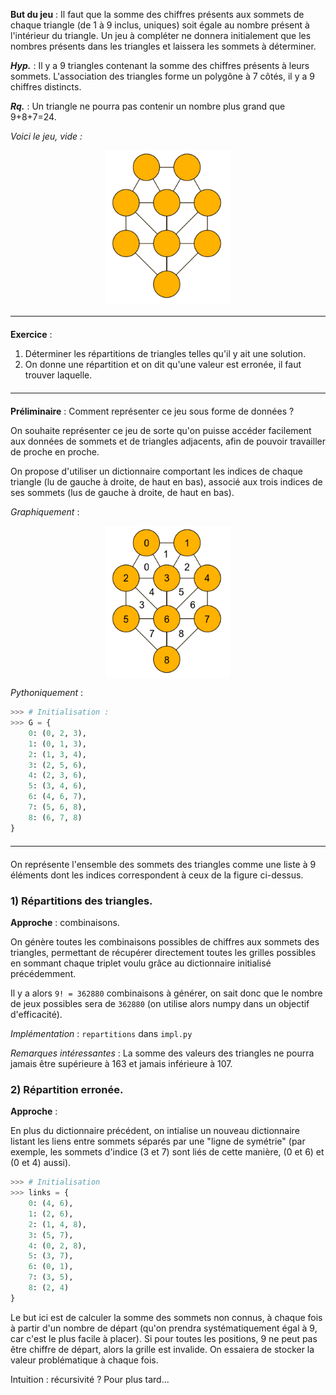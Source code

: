 **But du jeu** : Il faut que la somme des chiffres présents aux sommets de chaque triangle (de 1 à 9 inclus, uniques) soit égale au nombre présent à l'intérieur du triangle. Un jeu à compléter ne donnera initialement que les nombres présents dans les triangles et laissera les sommets à déterminer.

**_Hyp._** : Il y a 9 triangles contenant la somme des chiffres présents à leurs sommets. 
    L'association des triangles forme un polygône à 7 côtés, il y a 9 chiffres distincts.

**_Rq._** : Un triangle ne pourra pas contenir un nombre plus grand que 9+8+7=24.

*Voici le jeu, vide :*

<div style="display: flex; justify-content: center;"><img src="./img.png" width="200px" ></img></div>

<hr style="margin: 20px 0">

**Exercice** :
1) Déterminer les répartitions de triangles telles qu'il y ait une solution.
2) On donne une répartition et on dit qu'une valeur est erronée, il faut trouver laquelle.

<hr style="margin: 20px 0">

**Préliminaire** : Comment représenter ce jeu sous forme de données ? 
 
On souhaite représenter ce jeu de sorte qu'on puisse accéder facilement aux
données de sommets et de triangles adjacents, afin de pouvoir travailler de proche en proche.

On propose d'utiliser un dictionnaire comportant les indices de chaque triangle (lu de gauche à droite, de haut en bas), associé aux trois indices de ses sommets (lus de gauche à droite, de haut en bas).

*Graphiquement* : 

<div style="display: flex; justify-content: center;"><img src="./img_indexes.png" width="200px" ></img></div>

*Pythoniquement* :

```python
>>> # Initialisation :
>>> G = {
    0: (0, 2, 3),
    1: (0, 1, 3),
    2: (1, 3, 4),
    3: (2, 5, 6),
    4: (2, 3, 6),
    5: (3, 4, 6),
    6: (4, 6, 7),
    7: (5, 6, 8),
    8: (6, 7, 8)
}
```


<hr style="margin: 20px 0">

On représente l'ensemble des sommets des triangles comme une liste à 9 éléments dont les indices correspondent à ceux de la figure ci-dessus.

### 1) Répartitions des triangles.

**Approche** : combinaisons.

On génère toutes les combinaisons possibles de chiffres aux sommets des triangles, permettant de récupérer directement toutes les grilles possibles en sommant chaque triplet voulu grâce au dictionnaire initialisé précédemment.

Il y a alors `9! = 362880` combinaisons à générer, on sait donc que le nombre de jeux possibles sera de `362880` (on utilise alors numpy dans un objectif d'efficacité).

*Implémentation* : `repartitions` dans `impl.py`

*Remarques intéressantes* : La somme des valeurs des triangles ne pourra jamais être supérieure à 163 et jamais inférieure à 107.

### 2) Répartition erronée.

**Approche** :

En plus du dictionnaire précédent, on intialise un nouveau dictionnaire listant les liens entre sommets séparés par une "ligne de symétrie" (par exemple, les sommets d'indice (3 et 7) sont liés de cette manière, (0 et 6) et (0 et 4) aussi).

```python
>>> # Initialisation
>>> links = {
    0: (4, 6),
    1: (2, 6),
    2: (1, 4, 8),
    3: (5, 7),
    4: (0, 2, 8),
    5: (3, 7),
    6: (0, 1),
    7: (3, 5),
    8: (2, 4)
}
```

Le but ici est de calculer la somme des sommets non connus, à chaque fois à partir d'un nombre de départ (qu'on prendra systématiquement égal à 9, car c'est le plus facile à placer). Si pour toutes les positions, 9 ne peut pas être chiffre de départ, alors la grille est invalide. On essaiera de stocker la valeur problématique à chaque fois. 

Intuition : récursivité ? Pour plus tard...